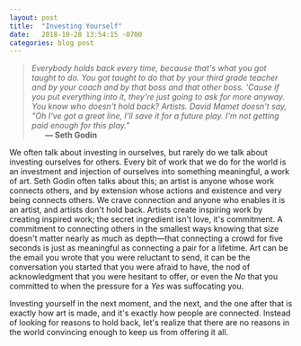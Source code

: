 ```yaml
---
layout: post
title:  "Investing Yourself"
date:   2018-10-28 13:54:15 -0700
categories: blog post
---
```


> *Everybody holds back every time, because that's what you got taught to do. You got taught to do that by your third grade teacher and by your coach and by that boss and that other boss. 'Cause if you put everything into it, they're just going to ask for more anyway. You know who doesn't hold back? Artists. David Mamet doesn't say, "Oh I've got a great line, I'll save it for a future play. I'm not getting paid enough for this play."* 
 <br>&nbsp;&nbsp;&nbsp;&nbsp;&nbsp;&nbsp;__&mdash; Seth Godin__

 We often talk about investing in ourselves, but rarely do we talk about investing ourselves for others. Every bit of work that we do for the world is an investment and injection of ourselves into something meaningful, a work of art. Seth Godin often talks about this; an artist is anyone whose work connects others, and by extension whose actions and existence and very being connects others. We crave connection and anyone who enables it is an artist, and artists don't hold back. Artists create inspiring work by creating inspired work; the secret ingredient isn't love, it's commitment. A commitment to connecting others in the smallest ways knowing that size doesn't matter nearly as much as depth—that connecting a crowd for five seconds is just as meaningful as connecting a pair for a lifetime. Art can be the email you wrote that you were reluctant to send, it can be the conversation you started that you were afraid to have, the nod of acknowledgment that you were hesitant to offer, or even the *No* that you committed to when the pressure for a *Yes* was suffocating you. 

 Investing yourself in the next moment, and the next, and the one after that is exactly how art is made, and it's exactly how people are connected. Instead of looking for reasons to hold back, let's realize that there are no reasons in the world convincing enough to keep us from offering it all. 